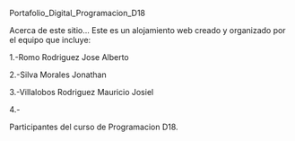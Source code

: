 Portafolio_Digital_Programacion_D18

Acerca de este sitio...
Este es un alojamiento web creado y organizado por el equipo que incluye:

1.-Romo Rodriguez Jose Alberto

2.-Silva Morales Jonathan

3.-Villalobos Rodriguez Mauricio Josiel

4.-

Participantes del curso de Programacion D18.
